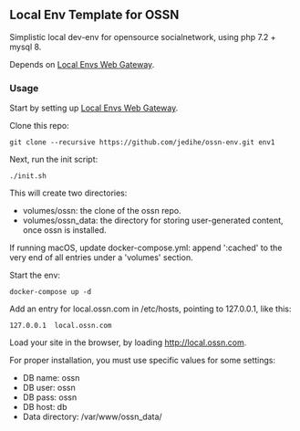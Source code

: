 ## Local Env Template for OSSN

Simplistic local dev-env for opensource socialnetwork, using php 7.2 + mysql 8.

Depends on [Local Envs Web Gateway](https://github.com/jedihe/envs-web-gateway).

### Usage

Start by setting up [Local Envs Web Gateway](https://github.com/jedihe/envs-web-gateway).

Clone this repo:

```
git clone --recursive https://github.com/jedihe/ossn-env.git env1
```

Next, run the init script:

```
./init.sh
```

This will create two directories:

- volumes/ossn: the clone of the ossn repo.
- volumes/ossn\_data: the directory for storing user-generated content, once
  ossn is installed.

If running macOS, update docker-compose.yml: append ':cached' to the very end
of all entries under a 'volumes' section.

Start the env:

```
docker-compose up -d
```

Add an entry for local.ossn.com in /etc/hosts, pointing to 127.0.0.1, like
this:

```
127.0.0.1  local.ossn.com
```

Load your site in the browser, by loading http://local.ossn.com.

For proper installation, you must use specific values for some settings:

- DB name: ossn
- DB user: ossn
- DB pass: ossn
- DB host: db
- Data directory: /var/www/ossn\_data/
